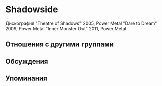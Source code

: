 # Shadowside

Дискография
"Theatre of Shadows" 2005, Power Metal
"Dare to Dream" 2009, Power Metal
"Inner Monster Out" 2011, Power Metal

## Отношения с другими группами


## Обсуждения


## Упоминания

